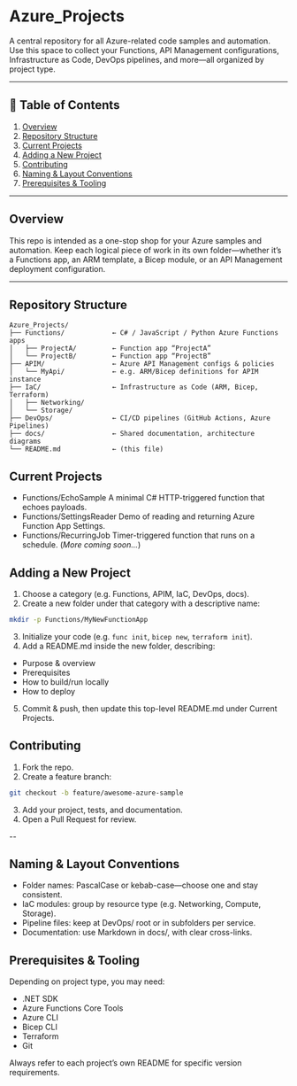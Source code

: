 # Azure_Projects

A central repository for all Azure-related code samples and automation.  
Use this space to collect your Functions, API Management configurations, Infrastructure as Code, DevOps pipelines, and more—all organized by project type.

---

## 📖 Table of Contents

1. [Overview](#overview)  
2. [Repository Structure](#repository-structure)  
3. [Current Projects](#current-projects)  
4. [Adding a New Project](#adding-a-new-project)  
5. [Contributing](#contributing)  
6. [Naming & Layout Conventions](#naming--layout-conventions)  
7. [Prerequisites & Tooling](#prerequisites--tooling)  

---

## Overview

This repo is intended as a one-stop shop for your Azure samples and automation. Keep each logical piece of work in its own folder—whether it’s a Functions app, an ARM template, a Bicep module, or an API Management deployment configuration.

---

## Repository Structure

```plaintext
Azure_Projects/
├── Functions/            ← C# / JavaScript / Python Azure Functions apps
│   ├── ProjectA/         ← Function app “ProjectA”
│   └── ProjectB/         ← Function app “ProjectB”
├── APIM/                 ← Azure API Management configs & policies
│   └── MyApi/            ← e.g. ARM/Bicep definitions for APIM instance
├── IaC/                  ← Infrastructure as Code (ARM, Bicep, Terraform)
│   ├── Networking/       
│   └── Storage/
├── DevOps/               ← CI/CD pipelines (GitHub Actions, Azure Pipelines)
├── docs/                 ← Shared documentation, architecture diagrams
└── README.md             ← (this file)
```

## Current Projects

- Functions/EchoSample
A minimal C# HTTP-triggered function that echoes payloads.
- Functions/SettingsReader
Demo of reading and returning Azure Function App Settings.
- Functions/RecurringJob
Timer-triggered function that runs on a schedule.
(*More coming soon…*)

## Adding a New Project

1. Choose a category (e.g. Functions, APIM, IaC, DevOps, docs).
2. Create a new folder under that category with a descriptive name:
```bash
mkdir -p Functions/MyNewFunctionApp
```
3. Initialize your code (e.g. `func init`, `bicep new`, `terraform init`).
4. Add a README.md inside the new folder, describing:
- Purpose & overview
- Prerequisites
- How to build/run locally
- How to deploy

5. Commit & push, then update this top-level README.md under Current Projects.

## Contributing
1. Fork the repo.
2. Create a feature branch:

```bash
git checkout -b feature/awesome-azure-sample
```
3. Add your project, tests, and documentation.
4. Open a Pull Request for review.

--

## Naming & Layout Conventions

- Folder names: PascalCase or kebab-case—choose one and stay consistent.
- IaC modules: group by resource type (e.g. Networking, Compute, Storage).
- Pipeline files: keep at DevOps/ root or in subfolders per service.
- Documentation: use Markdown in docs/, with clear cross-links.

## Prerequisites & Tooling

Depending on project type, you may need:
- .NET SDK
- Azure Functions Core Tools
- Azure CLI
- Bicep CLI
- Terraform
- Git

Always refer to each project’s own README for specific version requirements.




